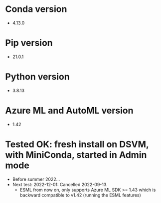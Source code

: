 # Conda version
- 4.13.0
# Pip version
- 21.0.1
# Python version
- 3.8.13
# Azure ML and AutoML version
- 1.42
# Tested OK: fresh install on DSVM, with MiniConda, started in Admin mode
- Before summer 2022...
- Next test: 2022-12-01: Cancelled 2022-09-13. 
    - ESML from now on, only supports Azure ML SDK >= 1.43 which is backward compatible to v1.42 (running the ESML features)
